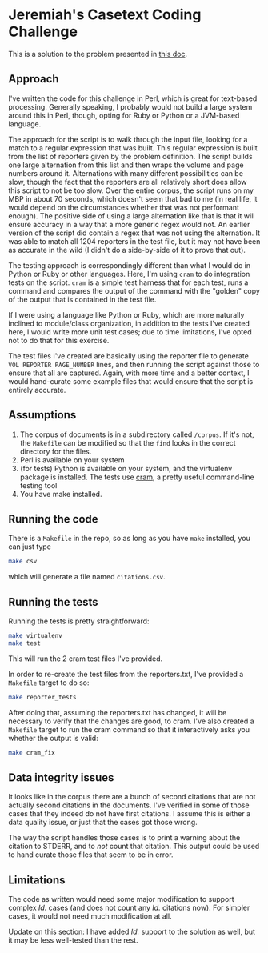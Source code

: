 # Jeremiah's Casetext Coding Challenge #

This is a solution to the problem presented in
[this doc](https://docs.google.com/document/d/15mAWJXfCs4i0e8qyusaXMElqMGrB3q_wOamH6Qi49qI/edit).

## Approach

I've written the code for this challenge in Perl, which is great for
text-based processing. Generally speaking, I probably would not build
a large system around this in Perl, though, opting for Ruby or Python
or a JVM-based language.

The approach for the script is to walk through the input file, looking
for a match to a regular expression that was built. This regular expression
is built from the list of reporters given by the problem definition. The
script builds one large alternation from this list and then wraps the
volume and page numbers around it. Alternations with many different
possibilities can be slow, though the fact that the reporters are all
relatively short does allow this script to not be too slow. Over the
entire corpus, the script runs on my MBP in about 70 seconds, which
doesn't seem that bad to me (in real life, it would depend on the
circumstances whether that was not performant enough). The positive side
of using a large alternation like that is that it will ensure accuracy in
a way that a more generic regex would not. An earlier version of the script
did contain a regex that was not using the alternation. It was able to
match all 1204 reporters in the test file, but it may not have been as
accurate in the wild (I didn't do a side-by-side of it to prove that out).

The testing approach is correspondingly different than what I would do in
Python or Ruby or other languages. Here, I'm using `cram` to do
integration tests on the script. `cram` is a simple test harness that for
each test, runs a command and compares the output of the command with the
"golden" copy of the output that is contained in the test file.

If I were using a language like Python or Ruby, which are more naturally
inclined to module/class organization, in addition to the tests I've
created here, I would write more unit test cases; due to time limitations,
I've opted not to do that for this exercise.

The test files I've created are basically using the reporter file to
generate `VOL REPORTER PAGE_NUMBER` lines, and then running the script
against those to ensure that all are captured. Again, with more time and
a better context, I would hand-curate some example files that would ensure
that the script is entirely accurate.

## Assumptions

1. The corpus of documents is in a subdirectory called `/corpus`. If it's not,
the `Makefile` can be modified so that the `find` looks in the correct directory
for the files.
2. Perl is available on your system
3. (for tests) Python is available on your system, and the virtualenv
package is installed. The tests use [cram](https://pypi.python.org/pypi/cram),
a pretty useful command-line testing tool
4. You have make installed.

## Running the code

There is a `Makefile` in the repo, so as long as you have `make` installed,
you can just type

```bash
make csv
```

which will generate a file named `citations.csv`.

## Running the tests

Running the tests is pretty straightforward:

```bash
make virtualenv
make test
```

This will run the 2 cram test files I've provided.

In order to re-create the test files from the reporters.txt, I've provided
a `Makefile` target to do so:

```bash
make reporter_tests
```

After doing that, assuming the reporters.txt has changed, it will be necessary
to verify that the changes are good, to cram. I've also created a `Makefile`
target to run the cram command so that it interactively asks you whether the
output is valid:

```bash
make cram_fix
```

## Data integrity issues

It looks like in the corpus there are a bunch of second citations that are
not actually second citations in the documents. I've verified in some of
those cases that they indeed do not have first citations. I assume this is
either a data quality issue, or just that the cases got those wrong.

The way the script handles those cases is to print a warning about the citation
to STDERR, and to *not* count that citation. This output could be used to
hand curate those files that seem to be in error.

## Limitations

The code as written would need some major modification to support complex *Id.*
cases (and does not count any *Id.* citations now). For simpler cases, it would
not need much modification at all.

Update on this section: I have added *Id.* support to the solution as well, but
it may be less well-tested than the rest.
